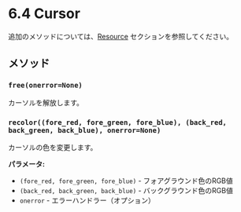 # 6.4 Cursor

追加のメソッドについては、[Resource](06-2_Resource.md) セクションを参照してください。

## メソッド

### `free(onerror=None)`
カーソルを解放します。

### `recolor((fore_red, fore_green, fore_blue), (back_red, back_green, back_blue), onerror=None)`
カーソルの色を変更します。

**パラメータ:**
- `(fore_red, fore_green, fore_blue)` - フォアグラウンド色のRGB値
- `(back_red, back_green, back_blue)` - バックグラウンド色のRGB値
- `onerror` - エラーハンドラー（オプション）